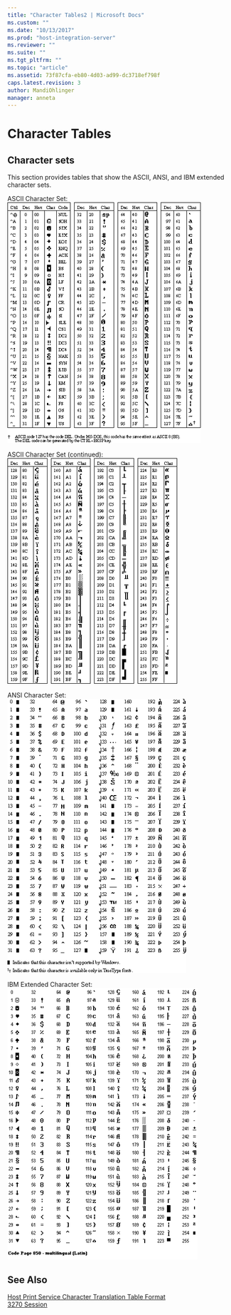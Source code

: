 ```yaml
---
title: "Character Tables2 | Microsoft Docs"
ms.custom: ""
ms.date: "10/13/2017"
ms.prod: "host-integration-server"
ms.reviewer: ""
ms.suite: ""
ms.tgt_pltfrm: ""
ms.topic: "article"
ms.assetid: 73f87cfa-eb80-4d03-ad99-dc3718ef798f
caps.latest.revision: 3
author: MandiOhlinger
manager: anneta
---
```

# Character Tables

## Character sets
This section provides tables that show the ASCII, ANSI, and IBM extended character sets.  

ASCII Character Set:    
 ![](../core/media/ref03.gif)  

ASCII Character Set (continued): 
 ![](../core/media/ref04.gif)  

ANSI Character Set:   
 ![](../core/media/ref02.gif)  

IBM Extended Character Set: 
 ![](../core/media/ref05.gif)  
 
  
## See Also  
 [Host Print Service Character Translation Table Format](../Topic/Host%20Print%20Service%20Character%20Translation%20Table%20Format2.md)   
 [3270 Session](../core/3270-session.md)